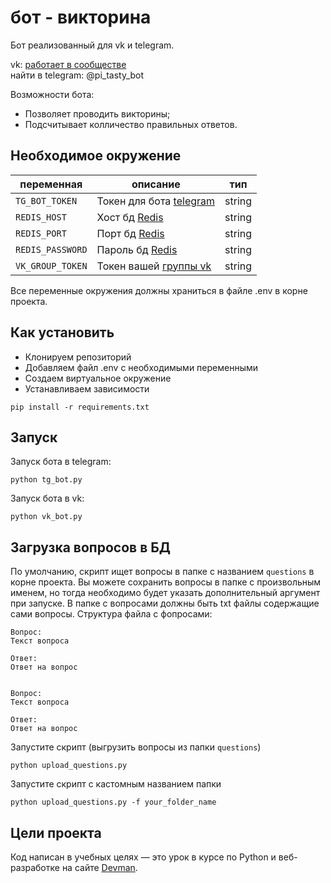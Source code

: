 # бот - викторина
Бот реализованный для vk и telegram.

vk: [работает в сообществе](https://vk.com/club166280211)  
найти в telegram: @pi_tasty_bot

Возможности бота:
- Позволяет проводить викторины;
- Подсчитывает колличество правильных ответов.

## Необходимое окружение
|переменная|описание|тип
|----------|--------|--------------
|`TG_BOT_TOKEN`|Токен для бота [telegram](https://core.telegram.org/bots#6-botfather)|string
|`REDIS_HOST`|Хост бд [Redis](http://redislabs.com/)|string
|`REDIS_PORT`|Порт бд [Redis](http://redislabs.com/)|string
|`REDIS_PASSWORD`|Пароль бд [Redis](http://redislabs.com/)|string
|`VK_GROUP_TOKEN`|Токен вашей [группы vk](https://pechenek.net/social-networks/vk/api-vk-poluchaem-klyuch-dostupa-token-gruppy/)|string

Все переменные окружения должны храниться в файле .env в корне проекта.

## Как установить
* Клонируем репозиторий
* Добавляем файл .env с необходимыми переменными
* Создаем виртуальное окружение
* Устанавливаем зависимости
```
pip install -r requirements.txt
```

## Запуск
Запуск бота в telegram:
```
python tg_bot.py
```

Запуск бота в vk:
```
python vk_bot.py
```


## Загрузка вопросов в БД
По умолчанию, скрипт ищет вопросы в папке с названием `questions` в корне проекта.
Вы можете сохранить вопросы в папке с произвольным именем, но тогда необходимо будет
указать дополнительный аргумент при запуске.
В папке с вопросами должны быть txt файлы содержащие сами вопросы.
Структура файла с фопросами:
```
Вопрос:
Текст вопроса

Ответ:
Ответ на вопрос


Вопрос:
Текст вопроса

Ответ:
Ответ на вопрос
```
Запустите скрипт (выгрузить вопросы из папки `questions`)
```
python upload_questions.py
```
Запустите скрипт с кастомным названием папки
```
python upload_questions.py -f your_folder_name
```

## Цели проекта
Код написан в учебных целях — это урок в курсе по Python и веб-разработке на сайте [Devman](https://dvmn.org).
